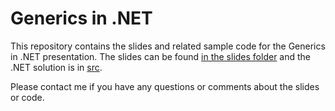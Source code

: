 Generics in .NET
========================

This repository contains the slides and related sample code for the Generics in .NET presentation.  The slides can be found [in the slides folder](./slides/Generics%20in%20.NET.pptx) and the .NET solution is in [src](./src/Generics.sln).

Please contact me if you have any questions or comments about the slides or code. 

 